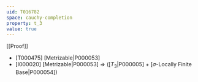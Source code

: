 ```yaml
---
uid: T016782
space: cauchy-completion
property: t_3
value: true
---
```

[[Proof]]

* [T000475] [Metrizable|P000053]
* [I000020] [Metrizable|P000053] => ([$T_3$|P000005] + [$\sigma$-Locally Finite Base|P000054])

